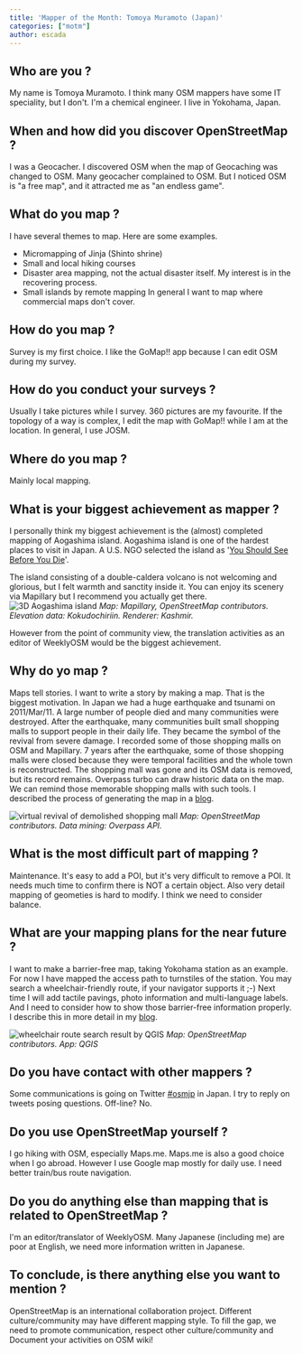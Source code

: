 ```yaml
---
title: 'Mapper of the Month: Tomoya Muramoto (Japan)'
categories: ["motm"]
author: escada
---
```


## Who are you ?

My name is Tomoya Muramoto. I think many OSM mappers have some IT speciality, but I don't. I'm a chemical engineer. I live in Yokohama, Japan.

## When and how did you discover OpenStreetMap ?
 I was a Geocacher. I discovered OSM when the map of Geocaching was changed to OSM. Many geocacher complained to OSM. But I noticed OSM is "a free map", and it attracted me as "an endless game".

## What do you map ?
I have several themes to map. Here are some examples.
* Micromapping of Jinja (Shinto shrine)
* Small and local hiking courses
* Disaster area mapping, not the actual disaster itself. My interest is in the recovering process.
* Small islands by remote mapping
 In general I want to map where commercial maps don't cover.

## How do you map ?
Survey is my first choice. I like the GoMap!! app because I can edit OSM during my survey.

## How do you conduct your surveys ?
Usually I take pictures while I survey. 360 pictures are my favourite. If the topology of a way is complex, I edit the map with GoMap!! while I am at the location. In general, I use JOSM.

## Where do you map ?
Mainly local mapping.

## What is your biggest achievement as mapper ?
I personally think my biggest achievement is the (almost) completed mapping of Aogashima island. Aogashima island is one of the hardest places to visit in Japan. A U.S. NGO selected the island as '[You Should See Before You Die](http://www.onegreenplanet.org/animalsandnature/amazing-natural-wonders-photos/)'.


The island consisting of a double-caldera volcano is not welcoming and glorious, but I felt warmth and sanctity inside it. You can enjoy its scenery via Mapillary but I recommend you actually get there.
![3D Aogashima island](https://photos.smugmug.com/OSM/Screenshots/Mapper-in-the-Spotlight/Tomoya-Muramoto/i-34Rp55v/0/7c0d6f34/XL/Fig1-XL.jpg)
*Map: Mapillary, OpenStreetMap contributors. Elevation data: Kokudochiriin. Renderer: Kashmir.*

However from the point of community view, the translation activities as an editor of WeeklyOSM would be the biggest achievement.

## Why do yo map ?
Maps tell stories. I want to write a story by making a map. That is the biggest motivation.
In Japan we had a huge earthquake and tsunami on 2011/Mar/11. A large number of people died and many communities were destroyed.
After the earthquake, many communities built small shopping malls to support people in their daily life. They became the symbol of the revival from severe damage.
I recorded some of those shopping malls on OSM and Mapillary. 7 years after the earthquake, some of those shopping malls were closed because they were temporal facilities and the whole town is  reconstructed. The shopping mall was gone and its OSM data is removed, but its record remains. Overpass turbo can draw historic data on the map. We can remind those memorable shopping malls with such tools.
I described the process of generating the map in a [blog](http://d.hatena.ne.jp/muramototomoya/20171221/1513860787).

![virtual revival of demolished shopping mall](https://photos.smugmug.com/OSM/Screenshots/Mapper-in-the-Spotlight/Tomoya-Muramoto/i-wpj2vjT/0/67e2fc11/XL/Fig2-XL.jpg)
*Map: OpenStreetMap contributors. Data mining: Overpass API.*

## What is the most difficult part of mapping ?

Maintenance.
 It's easy to add a POI, but it's very difficult to remove a POI. It needs much time to confirm there is NOT a certain object.
Also very detail mapping of geometies is hard to modify.
I think we need to consider balance.

## What are your mapping plans for the near future ?

I want to make a barrier-free map, taking Yokohama station as an example. For now I have mapped the access path to turnstiles of the station. You may search a wheelchair-friendly route, if your navigator supports it ;-)
Next time I will add tactile pavings, photo information and multi-language labels. And I need to consider how to show those barrier-free information properly.
I describe this in more detail in my [blog](http://d.hatena.ne.jp/muramototomoya/20171128/1511872639).

![wheelchair route search result by QGIS](https://photos.smugmug.com/OSM/Screenshots/Mapper-in-the-Spotlight/Tomoya-Muramoto/i-5STL57G/0/cf394940/L/Fig3-L.png)
*Map: OpenStreetMap contributors. App: QGIS*

## Do you have contact with other mappers ?
Some communications is going on Twitter [#osmjp](https://twitter.com/hashtag/osmjp) in Japan. I try to reply on  tweets posing questions.
Off-line? No.

## Do you use OpenStreetMap yourself ?

I go hiking with OSM, especially Maps.me. Maps.me is also a good choice when I go abroad. However I use Google map mostly for daily use. I need better train/bus route navigation.

## Do you do anything else than mapping that is related to OpenStreetMap ?
I'm an editor/translator of WeeklyOSM. Many Japanese (including me) are poor at English, we need more information written in Japanese.


## To conclude, is there anything else you want to mention ?

OpenStreetMap is an international collaboration project. Different culture/community may have different mapping style. To fill the gap, we need to promote communication, respect other culture/community and Document your activities on OSM wiki!
